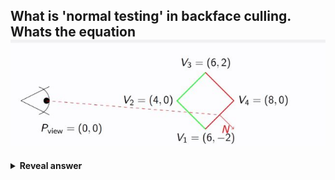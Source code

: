 ## What is 'normal testing' in backface culling. Whats the equation<br><img src="../../../../../media/paste-a656964a4c39a96c2d2883f3010b8895b6f0441d.jpg">
<details>
<summary><b>Reveal answer</b></summary>
Discard all mesh faces for which we have the following<img src="../../../../../media/paste-38d9bb6772a3ecdc6ebc6fd191e0499bda556928.jpg">
</details>
